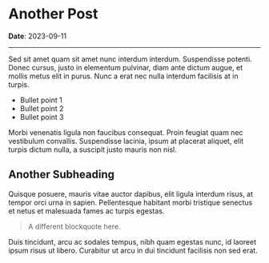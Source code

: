 # Another Post

**Date**: 2023-09-11

---

Sed sit amet quam sit amet nunc interdum interdum. Suspendisse potenti. Donec cursus, justo in elementum pulvinar, diam ante dictum augue, et mollis metus elit in purus. Nunc a erat nec nulla interdum facilisis at in turpis.

- Bullet point 1
- Bullet point 2
- Bullet point 3

Morbi venenatis ligula non faucibus consequat. Proin feugiat quam nec vestibulum convallis. Suspendisse lacinia, ipsum at placerat aliquet, elit turpis dictum nulla, a suscipit justo mauris non nisl.

## Another Subheading

Quisque posuere, mauris vitae auctor dapibus, elit ligula interdum risus, at tempor orci urna in sapien. Pellentesque habitant morbi tristique senectus et netus et malesuada fames ac turpis egestas.

> A different blockquote here.

Duis tincidunt, arcu ac sodales tempus, nibh quam egestas nunc, id laoreet ipsum risus ut libero. Curabitur ut arcu in dui tincidunt facilisis non sed erat.

